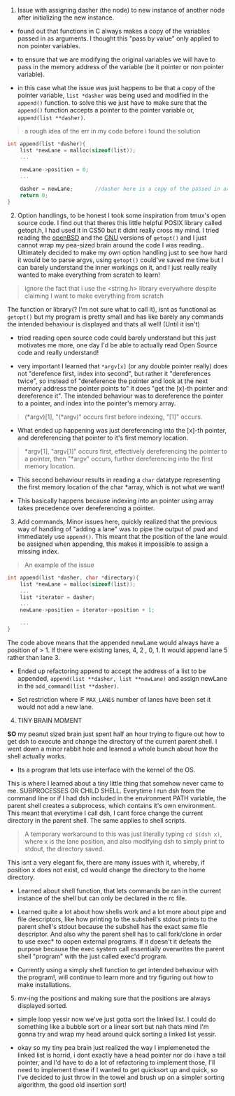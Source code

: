 1. Issue with assigning dasher (the node) to new instance of another node after initializing the new instance.

- found out that functions in C always makes a copy of the variables passed in as arguments. I thought this "pass by value" only applied to non pointer variables.
- to ensure that we are modifying the original variables we will have to pass in the memory address of the variable (be it pointer or non pointer variable).

- in this case what the issue was just happens to be that a copy of the pointer variable, `list *dasher` was being used and modified in the `append()` function.
to solve this we just have to make sure that the `append()` function accepts a pointer to the pointer variable or, `append(list **dasher)`.

> a rough idea of the err in my code before i found the solution

```C
int append(list *dasher){
    list *newLane = malloc(sizeof(list));
    ...

    newLane->position = 0;
    ...
    
    dasher = newLane;       //dasher here is a copy of the passed in argument rather than the original dasher.
    return 0;
}
```
2. Option handlings, to be honest I took some inspiration from tmux's open source code. I find out that theres this little helpful POSIX library called getopt.h,
I had used it in CS50 but it didnt really cross my mind. I tried reading the [openBSD](https://github.com/openbsd/src/blob/master/lib/libc/stdlib/getopt_long.c)
and the [GNU](https://github.com/gcc-mirror/gcc/blob/master/libiberty/getopt.c) versions of `getopt()` and I just cannot wrap my pea-sized brain around the code I was reading..
Ultimately decided to make my own option handling just to see how hard it would be to parse argvs, using `getopt()` could've saved me time but I can barely understand the inner
workings on it, and I just really really wanted to make everything from scratch to learn!

> ignore the fact that i use the <string.h> library everywhere despite claiming I want to make everything from scratch

The function or library(? I'm not sure what to call it), isnt as functional as `getopt()` but my program is pretty small and has like barely any commands
the intended behaviour is displayed and thats all well! (Until it isn't)

- tried reading open source code could barely understand but this just motivates me more, one day I'd be able to actually read Open Source code and really understand!

- very important I learned that `*argv[x]` (or any double pointer really) does not "derefence first, index into second", but rather it "dereferences twice", so instead of
"dereference the pointer and look at the next memory address the pointer points to" it does "get the \[x\]-th pointer and dereference it". The intended behaviour was to
dereference the pointer to a pointer, and index into the pointer's memory array.

> (*argv)\[1], "(*argv)" occurs first before indexing, "\[1]" occurs.

- What ended up happening was just dereferencing into the \[x\]-th pointer, and dereferencing that pointer to it's first memory location.

> *argv[1], "argv[1]" occurs first, effectively dereferencing the pointer to a pointer, then "*argv" occurs, further dereferencing into the first memory location.

- This second behaviour results in reading a `char` datatype representing the first memory location of the char *array, which is not what we want!

- This basically happens because indexing into an pointer using array takes precedence over dereferencing a pointer.

3. Add commands, Minor issues here, quickly realized that the previous way of handling of "adding a lane" was to pipe the output of pwd and immediately use `append()`.
This meant that the position of the lane would be assigned when appending, this makes it impossible to assign a missing index.

> An example of the issue

```C
int append(list *dasher, char *directory){
    list *newLane = malloc(sizeof(list));
    ...
    list *iterator = dasher;
    ...
    newLane->position = iterator->position + 1;

    ...
}
```
The code above means that the appended newLane would always have a position of > 1. If there were existing lanes, 4, 2 , 0, 1. It would append lane 5 rather than lane 3.

- Ended up refactoring append to accept the address of a list to be appended, `append(list **dasher, list **newLane)` and assign newLane in the `add_command(list **dasher)`.

- Set restriction where iF `MAX_LANES` number of lanes have been set it would not add a new lane.

4. TINY BRAIN MOMENT

**SO** my peanut sized brain just spent half an hour trying to figure out how to get dsh to execute and change the directory of the current parent shell. I went down a
minor rabbit hole and learned a whole bunch about how the shell actually works.

- Its a program that lets use interface with the kernel of the OS.

This is where I learned about a tiny little thing that somehow never came to me. SUBPROCESSES OR CHILD SHELL.
Everytime I run dsh from the command line or if I had dsh included in the environment PATH variable, the parent shell creates a subprocess, which contains it's own environment.
This meant that everytime I call dsh, I cant force change the current directory in the parent shell. The same applies to shell scripts.

> A temporary workaround to this was just literally typing `cd $(dsh x)`, where x is the lane position, and also modifying dsh to simply print to stdout, the directory saved.

This isnt a very elegant fix, there are many issues with it, whereby, if position x does not exist, cd would change the directory to the home directory.

- Learned about shell function, that lets commands be ran in the current instance of the shell but can only be declared in the rc file.

- Learned quite a lot about how shells work and a lot more about pipe and file descriptors, like how printing to the subshell's stdout prints to the parent shell's stdout because
the subshell has the exact same file descriptor. And also why the parent shell has to call fork/clone in order to use exec* to oopen external programs.
If it doesn't it defeats the purpose because the exec system call essentially overwrites the parent shell "program" with the just called exec'd program.

- Currently using a simply shell function to get intended behaviour with the program!, will continue to learn more and try figuring out how to make installations.

5. mv-ing the positions and making sure that the positions are always displayed sorted.

- simple loop yessir now we've just gotta sort the linked list. I could do something like a bubble sort or a linear sort but nah thats mind
I'm gonna try and wrap my head around quick sorting a linked list yessir.

- okay so my tiny pea brain just realized the way I implemeneted the linked list is horrid, i dont exactly have a head pointer nor do i have a tail pointer, and I'd have to do a lot of refactoring to implement those, I'll need to implement these if I wanted to get quicksort up and quick, so I've decided to just throw in the towel and brush
up on a simpler sorting algorithm, the good old insertion sort!










